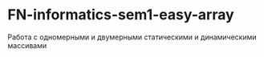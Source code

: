 # FN-informatics-sem1-easy-array
Работа с одномерными и двумерными статическими и динамическими массивами
